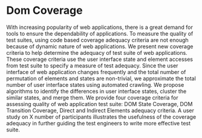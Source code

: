 Dom Coverage
============
With increasing popularity of web applications, there is a great demand for tools to ensure the dependability of applications. To measure the quality of test suites, using code based coverage adequacy criteria are not enough because of dynamic nature of web applications. We present new coverage criteria to help determine the adequacy of test suite of web applications. These coverage criteria use the user interface state and element accesses from test suite to specify a measure of test adequacy. Since the user interface of web application changes frequently and the total number of permutation of elements and states are non-trivial, we approximate the total number of user interface states using automated crawling. We propose algorithms to identify the differences in user interface states, cluster the similar states, and merge them. We provide four coverage criteria for assessing quality of web application test suite: DOM State Coverage, DOM Transition Coverage, Direct and Indirect Elements adequacy criteria. A user study on X number of participants illustrates the usefulness of the coverage adequacy in further guiding the test engineers to write more effective test suite.


